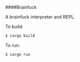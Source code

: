 ####Brainfuck

A brainfuck interpreter and REPL.

To build:
```bash
$ cargo build
```

To run:
```bash
$ cargo run
```
